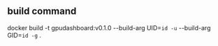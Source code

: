 ## build command
docker build -t gpudashboard:v0.1.0 --build-arg UID=`id -u` --build-arg GID=`id -g` .